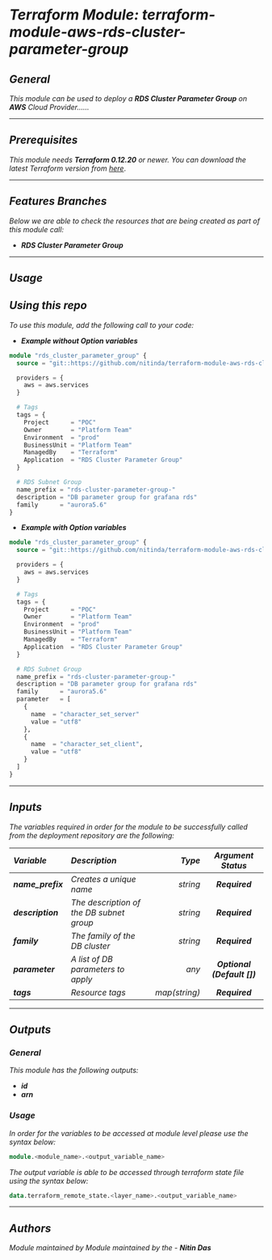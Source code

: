 # _Terraform Module: terraform-module-aws-rds-cluster-parameter-group_


## _General_

_This module can be used to deploy a_ _**RDS Cluster Parameter Group** on **AWS** Cloud Provider......_


---

## _Prerequisites_

_This module needs **Terraform 0.12.20** or newer._
_You can download the latest Terraform version from_ [_here_](https://www.terraform.io/downloads.html).



---

## _Features Branches_

_Below we are able to check the resources that are being created as part of this module call:_

- _**RDS Cluster Parameter Group**_


---

## _Usage_

## _Using this repo_

_To use this module, add the following call to your code:_

* _**Example without Option variables**_

```tf
module "rds_cluster_parameter_group" {
  source = "git::https://github.com/nitinda/terraform-module-aws-rds-cluster-parameter-group.git?ref=master"

  providers = {
    aws = aws.services
  }

  # Tags
  tags = {
    Project      = "POC"
    Owner        = "Platform Team"
    Environment  = "prod"
    BusinessUnit = "Platform Team"
    ManagedBy    = "Terraform"
    Application  = "RDS Cluster Parameter Group"
  }

  # RDS Subnet Group
  name_prefix = "rds-cluster-parameter-group-"
  description = "DB parameter group for grafana rds"
  family      = "aurora5.6"
}
```

* _**Example with Option variables**_

```tf
module "rds_cluster_parameter_group" {
  source = "git::https://github.com/nitinda/terraform-module-aws-rds-cluster-parameter-group.git?ref=master"

  providers = {
    aws = aws.services
  }

  # Tags
  tags = {
    Project      = "POC"
    Owner        = "Platform Team"
    Environment  = "prod"
    BusinessUnit = "Platform Team"
    ManagedBy    = "Terraform"
    Application  = "RDS Cluster Parameter Group"
  }

  # RDS Subnet Group
  name_prefix = "rds-cluster-parameter-group-"
  description = "DB parameter group for grafana rds"
  family      = "aurora5.6"
  parameter   = [
    {
      name  = "character_set_server"
      value = "utf8"
    },
    {
      name  = "character_set_client",
      value = "utf8"
    }
  ]
}
```

---

## _Inputs_

_The variables required in order for the module to be successfully called from the deployment repository are the following:_

|**_Variable_** | **_Description_** | **_Type_** | **_Argument Status_** |
|:----|:----|-----:|:---:|
| **_name\_prefix_** | _Creates a unique name_ | _string_ | **_Required_** |
| **_description_** | _The description of the DB subnet group_ | _string_ | **_Required_** |
| **_family_** | _The family of the DB cluster_ | _string_ | **_Required_** |
| **_parameter_** | _A list of DB parameters to apply_ | _any_ | **_Optional (Default [])_** |
| **_tags_** | _Resource tags_ | _map(string)_ | **_Required_** |


---


## _Outputs_

### _General_

_This module has the following outputs:_


* **_id_**
* **_arn_**


### _Usage_

_In order for the variables to be accessed at module level please use the syntax below:_

```tf
module.<module_name>.<output_variable_name>
```


_The output variable is able to be accessed through terraform state file using the syntax below:_

```tf
data.terraform_remote_state.<layer_name>.<output_variable_name>
```

---



## _Authors_

_Module maintained by Module maintained by the -_ **_Nitin Das_**
